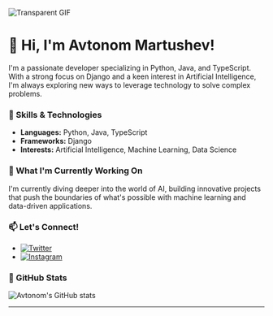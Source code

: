 ![Transparent GIF](![playing-golf-people-are-awesome](https://github.com/user-attachments/assets/721d2645-f4cb-4ee3-a857-037b37e7d5bd)
)

# 👋 Hi, I'm Avtonom Martushev!

I'm a passionate developer specializing in Python, Java, and TypeScript. With a strong focus on Django and a keen interest in Artificial Intelligence, I'm always exploring new ways to leverage technology to solve complex problems.

### 🚀 Skills & Technologies
- **Languages:** Python, Java, TypeScript
- **Frameworks:** Django
- **Interests:** Artificial Intelligence, Machine Learning, Data Science

### 🌱 What I'm Currently Working On
I'm currently diving deeper into the world of AI, building innovative projects that push the boundaries of what's possible with machine learning and data-driven applications.

### 📫 Let's Connect!
- [![Twitter](https://img.shields.io/badge/-Twitter-1DA1F2?style=flat&logo=Twitter&logoColor=white)](https://x.com/Avtonommart)
- [![Instagram](https://img.shields.io/badge/-Instagram-E4405F?style=flat&logo=Instagram&logoColor=white)](https://instagram.com/avtonom_martushev)

### 💼 GitHub Stats
![Avtonom's GitHub stats](https://github-readme-stats.vercel.app/api?username=yourusername&show_icons=true&theme=radical)

---

